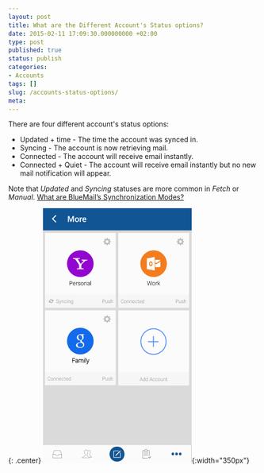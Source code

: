 ```yaml
---
layout: post
title: What are the Different Account's Status options?
date: 2015-02-11 17:09:30.000000000 +02:00
type: post
published: true
status: publish
categories:
- Accounts
tags: []
slug: /accounts-status-options/
meta:
---
```


There are four different account's status options:

* Updated + time - The time the account was synced in.
* Syncing - The account is now retrieving mail.
* Connected - The account will receive email instantly.
* Connected + Quiet - The account will receive email instantly but no new mail notification will appear.

Note that *Updated* and *Syncing* statuses are more common in *Fetch* or *Manual*. [What are BlueMail’s Synchronization Modes?](/sync-options-type-mail/)

{: .center}
![](/assets/accounts_status1.jpg){:width="350px"}

